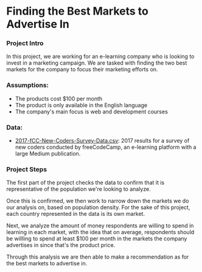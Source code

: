 # Finding the Best Markets to Advertise In

### Project Intro

In this project, we are working for an e-learning company who is looking to invest in a marketing campaign. We are tasked with finding the two best markets for the company to focus their marketing efforts on.

### Assumptions:
- The products cost $100 per month
- The product is only available in the English language
- The company's main focus is web and development courses

### Data:
- [2017-fCC-New-Coders-Survey-Data.csv](https://github.com/freeCodeCamp/2017-new-coder-survey): 2017 results for a survey of new coders conducted by freeCodeCamp, an e-learning platform with a large Medium publication.

### Project Steps
The first part of the project checks the data to confirm that it is representative of the population we're looking to analyze.

Once this is confirmed, we then work to narrow down the markets we do our analysis on, based on population density. For the sake of this project, each country represented in the data is its own market.

Next, we analyze the amount of money respondents are willing to spend in learning in each market, with the idea that on average, respondents should be willling to spend at least $100 per month in the markets the company advertises in since that's the product price.

Through this analysis we are then able to make a recommendation as for the best markets to advertise in.
